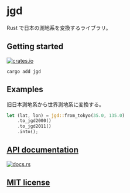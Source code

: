 # jgd

Rust で日本の測地系を変換するライブラリ。

## Getting started

[![crates.io](https://img.shields.io/crates/v/jgd.svg)](https://crates.io/crates/jgd)

```shell
cargo add jgd
```

## Examples

旧日本測地系から世界測地系に変換する。

```rust
let (lat, lon) = jgd::from_tokyo(35.0, 135.0)
    .to_jgd2000()
    .to_jgd2011()
    .into();
```

## [API documentation](https://docs.rs/jgd/)

[![docs.rs](https://img.shields.io/badge/_-docs.rs-slategray?logo=docsdotrs)](https://docs.rs/jgd/)

## [MIT license](LICENSE.md)
